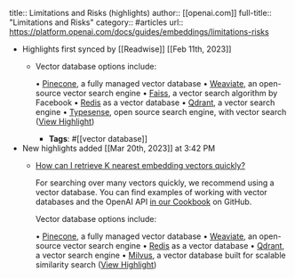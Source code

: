 title:: Limitations and Risks (highlights)
author:: [[openai.com]]
full-title:: "Limitations and Risks"
category:: #articles
url:: https://platform.openai.com/docs/guides/embeddings/limitations-risks

- Highlights first synced by [[Readwise]] [[Feb 11th, 2023]]
	- Vector database options include:
	  
	  •   [Pinecone](https://www.pinecone.io/), a fully managed vector database
	  •   [Weaviate](https://weaviate.io/), an open-source vector search engine
	  •   [Faiss](https://engineering.fb.com/2017/03/29/data-infrastructure/faiss-a-library-for-efficient-similarity-search/), a vector search algorithm by Facebook
	  •   [Redis](https://redis.com/blog/rediscover-redis-for-vector-similarity-search/) as a vector database
	  •   [Qdrant](https://qdrant.tech/), a vector search engine
	  •   [Typesense](https://typesense.org/docs/0.24.0/api/vector-search.html), open source search engine, with vector search ([View Highlight](https://read.readwise.io/read/01grwxynp4396e8xnqaefw9jxq))
		- **Tags**: #[[vector database]]
- New highlights added [[Mar 20th, 2023]] at 3:42 PM
	- [How can I retrieve K nearest embedding vectors quickly?](https://platform.openai.com/docs/guides/embeddings/how-can-i-retrieve-k-nearest-embedding-vectors-quickly)
	  
	  For searching over many vectors quickly, we recommend using a vector database. You can find examples of working with vector databases and the OpenAI API [in our Cookbook](https://github.com/openai/openai-cookbook/tree/main/examples/vector_databases) on GitHub.
	  
	  Vector database options include:
	  
	  •   [Pinecone](https://github.com/openai/openai-cookbook/tree/main/examples/vector_databases/pinecone), a fully managed vector database
	  •   [Weaviate](https://github.com/openai/openai-cookbook/tree/main/examples/vector_databases/weaviate), an open-source vector search engine
	  •   [Redis](https://github.com/openai/openai-cookbook/tree/main/examples/vector_databases/redis) as a vector database
	  •   [Qdrant](https://github.com/openai/openai-cookbook/tree/main/examples/vector_databases/qdrant), a vector search engine
	  •   [Milvus](https://github.com/openai/openai-cookbook/blob/main/examples/vector_databases/Using_vector_databases_for_embeddings_search.ipynb), a vector database built for scalable similarity search ([View Highlight](https://read.readwise.io/read/01gvyn2wh1qa4dnz1699yr30a7))